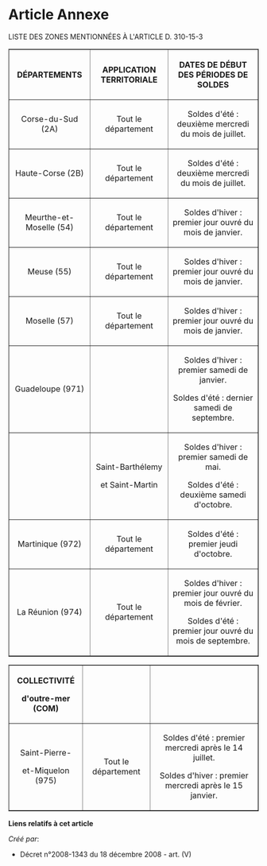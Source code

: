 # Article Annexe

LISTE DES ZONES MENTIONNÉES À L'ARTICLE D. 310-15-3

<table border="1">
    <tbody>
      <tr>
        <th>DÉPARTEMENTS

</th>
        <th>

APPLICATION TERRITORIALE

</th>
        <th>

DATES DE DÉBUT DES PÉRIODES DE SOLDES

</th>
      </tr>
      <tr>
        <td align="center">

Corse-du-Sud (2A)

</td>
        <td align="center">

Tout le département

</td>
        <td align="center">

Soldes d'été : deuxième mercredi du mois de  juillet.

</td>
      </tr>
      <tr>
        <td align="center">

Haute-Corse (2B)

</td>
        <td align="center">

Tout le département

</td>
        <td align="center">

Soldes d'été : deuxième mercredi du mois de  juillet.

</td>
      </tr>
      <tr>
        <td align="center">

Meurthe-et-Moselle (54)

</td>
        <td align="center">

Tout le département

</td>
        <td align="center">

Soldes d'hiver : premier jour ouvré du mois de  janvier.

</td>
      </tr>
      <tr>
        <td align="center">

Meuse (55)

</td>
        <td align="center">

Tout le département

</td>
        <td align="center">

Soldes d'hiver : premier jour ouvré du mois de  janvier.

</td>
      </tr>
      <tr>
        <td align="center">

Moselle (57)

</td>
        <td align="center">

Tout le département

</td>
        <td align="center">

Soldes d'hiver : premier jour ouvré du mois de  janvier.

</td>
      </tr>
      <tr>
        <td align="center">

Guadeloupe (971)

</td>
        <td align="center">

</td>
        <td align="center">

Soldes d'hiver : premier samedi de  janvier.

Soldes d'été : dernier samedi de  septembre.

</td>
      </tr>
      <tr>
        <td align="center">

</td>
        <td align="center">

Saint-Barthélemy

et  Saint-Martin

</td>
        <td align="center">

Soldes d'hiver : premier samedi de mai.

Soldes d'été : deuxième samedi d'octobre.

</td>
      </tr>
      <tr>
        <td align="center">

Martinique (972)

</td>
        <td align="center">

Tout le département

</td>
        <td align="center">

Soldes d'été : premier jeudi  d'octobre.

</td>
      </tr>
      <tr>
        <td align="center">

La Réunion (974)

</td>
        <td align="center">

Tout le département

</td>
        <td align="center">

Soldes d'hiver : premier jour ouvré du mois de  février.

Soldes d'été : premier jour ouvré du mois de  septembre.

</td>
      </tr>
    </tbody>
  </table>

<table border="1">
    <tbody>
      <tr>
        <th>

COLLECTIVITÉ

d'outre-mer (COM)

</th>
        <th>

</th>
        <th>

</th>
      </tr>
      <tr>
        <td align="center">

Saint-Pierre-

et-Miquelon  (975)

</td>
        <td align="center">

Tout le département

</td>
        <td align="center">

Soldes d'été : premier mercredi après le 14  juillet.

Soldes d'hiver : premier mercredi après le 15  janvier.

</td>
      </tr>
    </tbody>
  </table>

**Liens relatifs à cet article**

_Créé par_:

  - Décret n°2008-1343 du 18 décembre 2008 - art. (V)
